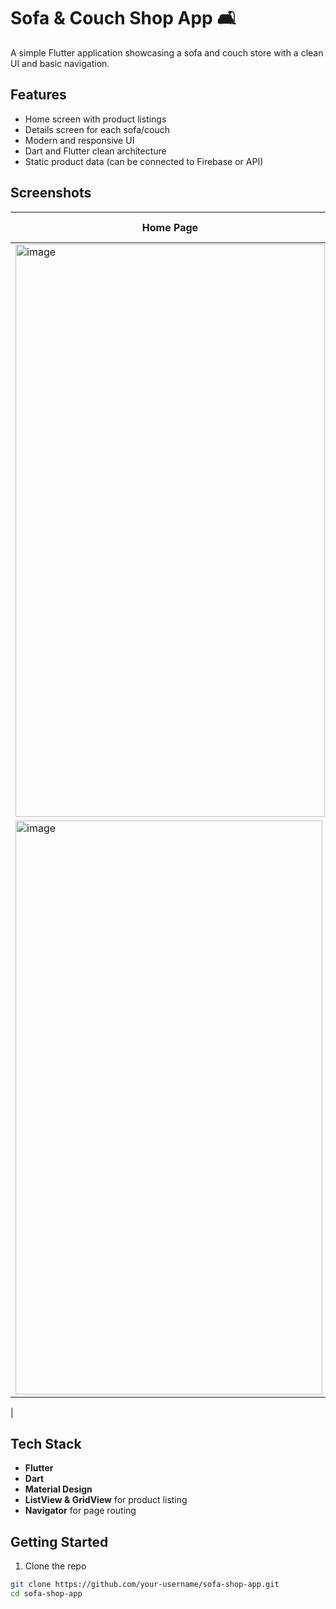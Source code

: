 # Sofa & Couch Shop App 🛋️

A simple Flutter application showcasing a sofa and couch store with a clean UI and basic navigation.

## Features

- Home screen with product listings  
- Details screen for each sofa/couch  
- Modern and responsive UI  
- Dart and Flutter clean architecture  
- Static product data (can be connected to Firebase or API)

## Screenshots

| Home Page | Product Details |
|-----------|-----------------|
| <img width="495" height="916" alt="image" src="https://github.com/user-attachments/assets/59fc3233-8689-4158-8594-aebabe220a78" />
| <img width="491" height="918" alt="image" src="https://github.com/user-attachments/assets/1b93b212-5d7f-415f-bb3a-86692f41a858" />
|

## Tech Stack

- **Flutter**  
- **Dart**  
- **Material Design**  
- **ListView & GridView** for product listing  
- **Navigator** for page routing  

## Getting Started

1. Clone the repo

```bash
git clone https://github.com/your-username/sofa-shop-app.git
cd sofa-shop-app

